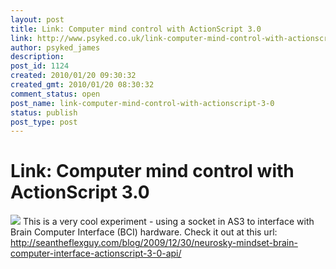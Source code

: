 ```yaml
---
layout: post
title: Link: Computer mind control with ActionScript 3.0
link: http://www.psyked.co.uk/link-computer-mind-control-with-actionscript-3-0/
author: psyked_james
description: 
post_id: 1124
created: 2010/01/20 09:30:32
created_gmt: 2010/01/20 08:30:32
comment_status: open
post_name: link-computer-mind-control-with-actionscript-3-0
status: publish
post_type: post
---
```


# Link: Computer mind control with ActionScript 3.0

![](http://uploads.psyked.co.uk/2010/01/mind-control.jpg) This is a very cool experiment - using a socket in AS3 to interface with Brain Computer Interface (BCI) hardware. Check it out at this url: <http://seantheflexguy.com/blog/2009/12/30/neurosky-mindset-brain-computer-interface-actionscript-3-0-api/>